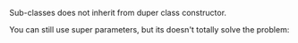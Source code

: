 Sub-classes does not inherit from duper class constructor.

You can still use super parameters, but its doesn't totally solve the problem:

```dart

```